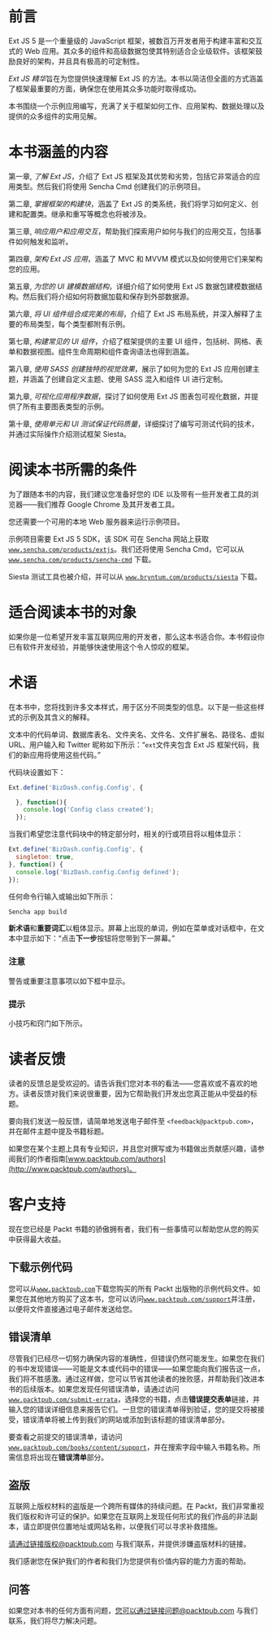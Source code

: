# 前言

Ext JS 5 是一个重量级的 JavaScript 框架，被数百万开发者用于构建丰富和交互式的 Web 应用。其众多的组件和高级数据包使其特别适合企业级软件。该框架鼓励良好的架构，并且具有极高的可定制性。

*Ext JS 精华*旨在为您提供快速理解 Ext JS 的方法。本书以简洁但全面的方式涵盖了框架最重要的方面，确保您在使用其众多功能时取得成功。

本书围绕一个示例应用编写，充满了关于框架如何工作、应用架构、数据处理以及提供的众多组件的实用见解。

# 本书涵盖的内容

第一章, *了解 Ext JS*，介绍了 Ext JS 框架及其优势和劣势，包括它非常适合的应用类型。然后我们将使用 Sencha Cmd 创建我们的示例项目。

第二章, *掌握框架的构建块*，涵盖了 Ext JS 的类系统，我们将学习如何定义、创建和配置类。继承和重写等概念也将被涉及。

第三章, *响应用户和应用交互*，帮助我们探索用户如何与我们的应用交互，包括事件如何触发和监听。

第四章, *架构 Ext JS 应用*，涵盖了 MVC 和 MVVM 模式以及如何使用它们来架构您的应用。

第五章, *为您的 UI 建模数据结构*，详细介绍了如何使用 Ext JS 数据包建模数据结构。然后我们将介绍如何将数据加载和保存到外部数据源。

第六章, *将 UI 组件组合成完美的布局*，介绍了 Ext JS 布局系统，并深入解释了主要的布局类型，每个类型都附有示例。

第七章, *构建常见的 UI 组件*，介绍了框架提供的主要 UI 组件，包括树、网格、表单和数据视图。组件生命周期和组件查询语法也得到涵盖。

第八章, *使用 SASS 创建独特的视觉效果*，展示了如何为您的 Ext JS 应用创建主题，并涵盖了创建自定义主题、使用 SASS 混入和组件 UI 进行定制。

第九章, *可视化应用程序数据*，探讨了如何使用 Ext JS 图表包可视化数据，并提供了所有主要图表类型的示例。

第十章, *使用单元和 UI 测试保证代码质量*，详细探讨了编写可测试代码的技术，并通过实际操作介绍测试框架 Siesta。

# 阅读本书所需的条件

为了跟随本书的内容，我们建议您准备好您的 IDE 以及带有一些开发者工具的浏览器——我们推荐 Google Chrome 及其开发者工具。

您还需要一个可用的本地 Web 服务器来运行示例项目。

示例项目需要 Ext JS 5 SDK，该 SDK 可在 Sencha 网站上获取 [`www.sencha.com/products/extjs`](http://www.sencha.com/products/extjs)。我们还将使用 Sencha Cmd，它可以从 [`www.sencha.com/products/sencha-cmd`](http://www.sencha.com/products/sencha-cmd) 下载。

Siesta 测试工具也被介绍，并可以从 [`www.bryntum.com/products/siesta`](http://www.bryntum.com/products/siesta) 下载。

# 适合阅读本书的对象

如果你是一位希望开发丰富互联网应用的开发者，那么这本书适合你。本书假设你已有软件开发经验，并能够快速使用这个令人惊叹的框架。

# 术语

在本书中，您将找到许多文本样式，用于区分不同类型的信息。以下是一些这些样式的示例及其含义的解释。

文本中的代码单词、数据库表名、文件夹名、文件名、文件扩展名、路径名、虚拟 URL、用户输入和 Twitter 昵称如下所示：“`ext`文件夹包含 Ext JS 框架代码，我们的新应用将使用这些代码。”

代码块设置如下：

```js
Ext.define('BizDash.config.Config', {

  }, function(){
    console.log('Config class created');
  });
```

当我们希望您注意代码块中的特定部分时，相关的行或项目将以粗体显示：

```js
Ext.define('BizDash.config.Config', {
  singleton: true,
}, function() {
  console.log('BizDash.config.Config defined');
});
```

任何命令行输入或输出如下所示：

```js
Sencha app build

```

**新术语**和**重要词汇**以粗体显示。屏幕上出现的单词，例如在菜单或对话框中，在文本中显示如下：“点击**下一步**按钮将您带到下一屏幕。”

### 注意

警告或重要注意事项以如下框中显示。

### 提示

小技巧和窍门如下所示。

# 读者反馈

读者的反馈总是受欢迎的。请告诉我们您对本书的看法——您喜欢或不喜欢的地方。读者反馈对我们来说很重要，因为它帮助我们开发出您真正能从中受益的标题。

要向我们发送一般反馈，请简单地发送电子邮件至 `<feedback@packtpub.com>`，并在邮件主题中提及书籍标题。

如果您在某个主题上具有专业知识，并且您对撰写或为书籍做出贡献感兴趣，请参阅我们的作者指南[www.packtpub.com/authors](http://www.packtpub.com/authors)。

# 客户支持

现在您已经是 Packt 书籍的骄傲拥有者，我们有一些事情可以帮助您从您的购买中获得最大收益。

## 下载示例代码

您可以从[`www.packtpub.com`](http://www.packtpub.com)下载您购买的所有 Packt 出版物的示例代码文件。如果您在其他地方购买了这本书，您可以访问[`www.packtpub.com/support`](http://www.packtpub.com/support)并注册，以便将文件直接通过电子邮件发送给您。

## 错误清单

尽管我们已经尽一切努力确保内容的准确性，但错误仍然可能发生。如果您在我们的书中发现错误——可能是文本或代码中的错误——如果您能向我们报告这一点，我们将不胜感激。通过这样做，您可以节省其他读者的挫败感，并帮助我们改进本书的后续版本。如果您发现任何错误清单，请通过访问[`www.packtpub.com/submit-errata`](http://www.packtpub.com/submit-errata)，选择您的书籍，点击**错误提交表单**链接，并输入您的错误详细信息来报告它们。一旦您的错误清单得到验证，您的提交将被接受，错误清单将被上传到我们的网站或添加到该标题的错误清单部分。

要查看之前提交的错误清单，请访问[`www.packtpub.com/books/content/support`](https://www.packtpub.com/books/content/support)，并在搜索字段中输入书籍名称。所需信息将出现在**错误清单**部分。

## 盗版

互联网上版权材料的盗版是一个跨所有媒体的持续问题。在 Packt，我们非常重视我们版权和许可证的保护。如果您在互联网上发现任何形式的我们作品的非法副本，请立即提供位置地址或网站名称，以便我们可以寻求补救措施。

请通过链接版权@packtpub.com 与我们联系，并提供涉嫌盗版材料的链接。

我们感谢您在保护我们的作者和我们为您提供有价值内容的能力方面的帮助。

## 问答

如果您对本书的任何方面有问题，您可以通过链接问题@packtpub.com 与我们联系，我们将尽力解决问题。
